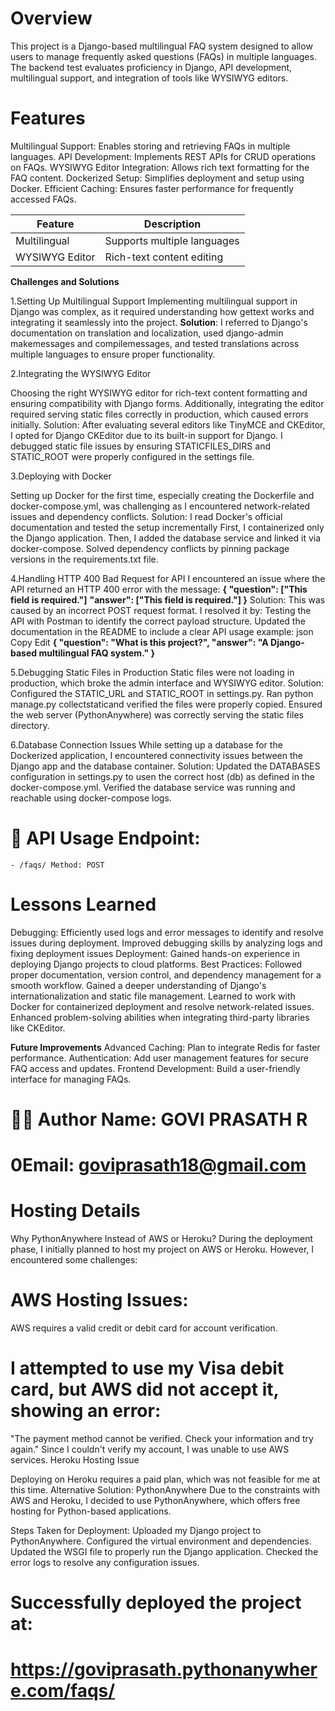 # Overview
This project is a Django-based multilingual FAQ system designed to allow users to manage frequently asked questions (FAQs) in multiple languages. 
The backend test evaluates proficiency in Django, API development, multilingual support, and integration of tools like WYSIWYG editors.

# Features
Multilingual Support: Enables storing and retrieving FAQs in multiple languages. API Development: Implements REST APIs for 
CRUD operations on FAQs. WYSIWYG Editor Integration: Allows rich text formatting for the FAQ content. 
Dockerized Setup: Simplifies deployment and setup using Docker. Efficient Caching: Ensures faster performance for frequently accessed FAQs.

| Feature        | Description                  |
|----------------|------------------------------|
| Multilingual   | Supports multiple languages |
| WYSIWYG Editor | Rich-text content editing   |

**Challenges and Solutions**

1.Setting Up Multilingual Support
  Implementing multilingual support in Django was complex, as it required understanding how gettext works and integrating it seamlessly into the project.
__Solution__: 
  I referred to Django's documentation on translation and localization, used django-admin makemessages and compilemessages, and tested translations across multiple languages to ensure proper functionality.

2.Integrating the WYSIWYG Editor

  Choosing the right WYSIWYG editor for rich-text content formatting and ensuring compatibility with Django forms. Additionally, 
  integrating the editor required serving static files correctly in production, 
  which caused errors initially. Solution: After evaluating several editors like TinyMCE and CKEditor,
  I opted for Django CKEditor due to its built-in support for Django. I debugged static file issues by ensuring STATICFILES_DIRS and STATIC_ROOT were properly configured in the settings file.

3.Deploying with Docker

  Setting up Docker for the first time, especially creating the Dockerfile and docker-compose.yml, was challenging as 
  I encountered network-related issues and dependency conflicts. Solution: I read Docker's official documentation and tested the setup incrementally
  First, I containerized only the Django application. 
  Then, I added the database service and linked it via docker-compose. Solved dependency conflicts by pinning package versions in the requirements.txt file.

4.Handling HTTP 400 Bad Request for API
  I encountered an issue where the API returned an HTTP 400 error with the message:
  **{ "question": ["This field is required."]**
  **"answer": ["This field is required."] }**
  Solution: 
    This was caused by an incorrect POST request format. I resolved it by: Testing the API with Postman to identify the correct payload structure. 
    Updated the documentation in the README to include a clear API usage example: json Copy Edit 
    **{ "question": "What is this project?", 
    "answer": "A Django-based multilingual FAQ system."
    }**

5.Debugging Static Files in Production
  Static files were not loading in production, which broke the admin interface and WYSIWYG editor. Solution: Configured the STATIC_URL and STATIC_ROOT in settings.py. 
  Ran python manage.py collectstaticand verified the files were properly copied. Ensured the web server (PythonAnywhere) was correctly serving the static files directory.

6.Database Connection Issues
  While setting up a database for the Dockerized application, I encountered connectivity issues between the Django app and the database container.
  Solution: Updated the DATABASES configuration in settings.py to usen the correct host (db) as defined in the docker-compose.yml. 
  Verified the database service was running and reachable using docker-compose logs.

# 🎯 API Usage Endpoint: 
    - /faqs/ Method: POST
# Lessons Learned
  Debugging: Efficiently used logs and error messages to identify and resolve issues during deployment. Improved debugging skills
  by analyzing logs and fixing deployment issues Deployment: Gained hands-on experience in deploying 
  Django projects to cloud platforms. Best Practices: Followed proper documentation, version control, and dependency management for a smooth workflow. 
  Gained a deeper understanding of Django's internationalization and static file management. Learned to work with Docker
  for containerized deployment and resolve network-related issues. Enhanced problem-solving abilities when integrating third-party libraries like CKEditor.

**Future Improvements**
  Advanced Caching: Plan to integrate Redis for faster performance. Authentication: Add user management features for secure FAQ access and updates. Frontend Development: Build a user-friendly interface for managing FAQs.

# 🧑‍💻 Author Name: GOVI PRASATH R 
# 0Email: goviprasath18@gmail.com

# Hosting Details
Why PythonAnywhere Instead of AWS or Heroku?
 During the deployment phase, I initially planned to host my project on AWS or Heroku. However, I encountered some challenges:

# AWS Hosting Issues:

AWS requires a valid credit or debit card for account verification.
# I attempted to use my Visa debit card, but AWS did not accept it, showing an error: 

  "The payment method cannot be verified. Check your information and try again."
  Since I couldn't verify my account, I was unable to use AWS services.
  Heroku Hosting Issue  

Deploying on Heroku requires a paid plan, which was not feasible for me at this time.
Alternative Solution: PythonAnywhere
Due to the constraints with AWS and Heroku, I decided to use PythonAnywhere, which offers free hosting for Python-based applications.

Steps Taken for Deployment:
Uploaded my Django project to PythonAnywhere.
Configured the virtual environment and dependencies.
Updated the WSGI file to properly run the Django application.
Checked the error logs to resolve any configuration issues.

# Successfully deployed the project at:
# https://goviprasath.pythonanywhere.com/faqs/
